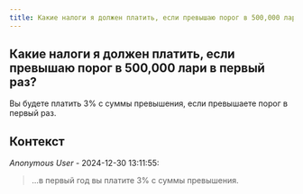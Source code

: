 ```yaml
---
title: Какие налоги я должен платить, если превышаю порог в 500,000 лари в первый раз?
---
```


## Какие налоги я должен платить, если превышаю порог в 500,000 лари в первый раз?

Вы будете платить 3% с суммы превышения, если превышаете порог в первый раз.

## Контекст

_Anonymous User_ - 2024-12-30 13:11:55:

> ...в первый год вы платите 3% с суммы превышения.
